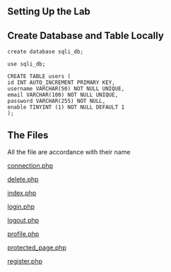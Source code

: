 ## Setting Up the Lab


## Create Database and Table Locally

```
create database sqli_db;
```

```
use sqli_db;
```

```
CREATE TABLE users (
id INT AUTO_INCREMENT PRIMARY KEY, 
username VARCHAR(50) NOT NULL UNIQUE, 
email VARCHAR(100) NOT NULL UNIQUE, 
password VARCHAR(255) NOT NULL,
enable TINYINT (1) NOT NULL DEFAULT 1
);
```

## The Files

All the file are accordance with their name

[connection.php](./connection.php)

[delete.php](./delete.php)

[index.php](./index.php)

[login.php](./login.php)

[logout.php](./logout.php)

[profile.php](./profile.php)

[protected_page.php](./protected_page.php)

[register.php](./register.php)
